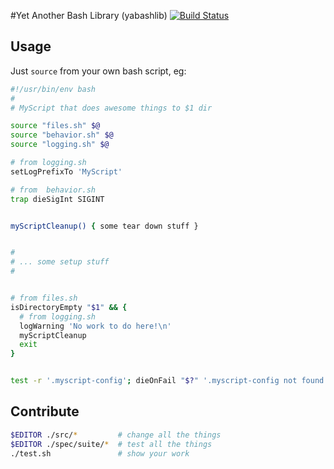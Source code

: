 #Yet Another Bash Library (yabashlib)
[![Build Status](https://travis-ci.org/jzacsh/yabashlib.png?branch=master)](https://travis-ci.org/jzacsh/yabashlib)

## Usage
Just `source` from your own bash script, eg:
```bash
#!/usr/bin/env bash
#
# MyScript that does awesome things to $1 dir

source "files.sh" $@
source "behavior.sh" $@
source "logging.sh" $@

# from logging.sh
setLogPrefixTo 'MyScript'

# from  behavior.sh
trap dieSigInt SIGINT


myScriptCleanup() { some tear down stuff }


#
# ... some setup stuff
#


# from files.sh
isDirectoryEmpty "$1" && {
  # from logging.sh
  logWarning 'No work to do here!\n'
  myScriptCleanup
  exit
}


test -r '.myscript-config'; dieOnFail "$?" '.myscript-config not found'

```

## Contribute
```bash
$EDITOR ./src/*         # change all the things
$EDITOR ./spec/suite/*  # test all the things
./test.sh               # show your work
```
